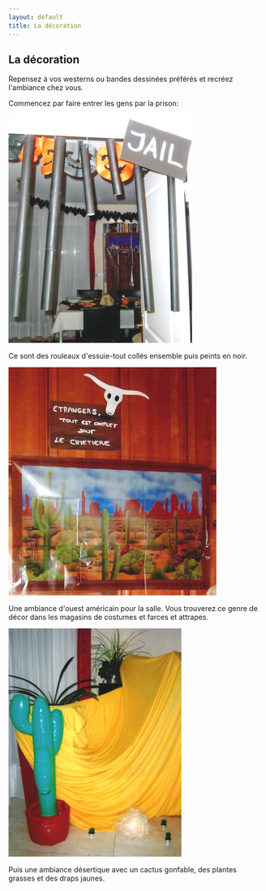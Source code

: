 ```yaml
---
layout: default
title: La décoration
---
```


## La décoration

Repensez à vos westerns ou bandes dessinées préférés et recréez l'ambiance chez vous.

Commencez par faire entrer les gens par la prison:

![prison](/assets/images/pages/prison.png)

Ce sont des rouleaux d'essuie-tout collés ensemble puis peints en noir.

![panneau](/assets/images/pages/panneaufarwest.png)

Une ambiance d'ouest américain pour la salle. Vous trouverez ce genre de décor dans les magasins de costumes et farces et attrapes.

![cactus](/assets/images/pages/cactus.png)

Puis une ambiance désertique avec un cactus gonfable, des plantes grasses et des draps jaunes.
